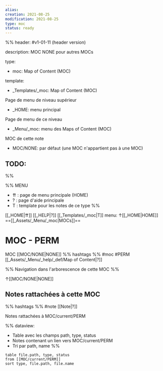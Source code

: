 ```yaml
---
alias:
creation: 2021-08-25
modification: 2021-08-25
type: moc
status: ready
---
```


%%
header: #v1-01-11 (header version)

description: MOC NONE pour autres MOCs

type:
- moc: Map of Content (MOC)

template:
- _Templates/_moc: Map of Content (MOC)

Page de menu de niveau supérieur
- _HOME: menu principal

Page de menu de ce niveau
- _Menu/_moc: menu des Maps of Content (MOC)

MOC de cette note
- MOC/NONE: par défaut (une MOC n'appartient pas à une MOC)

TODO:
- 
%%

%% MENU
- ⇈ : page de menu principale (HOME)
- ? : page d'aide principale
- T : template pour les notes de ce type
%%

[[_HOME|⇈]] [[_HELP|?]] [[_Templates/_moc|T]] menu: ↑[[_HOME|HOME]] ==[[_Assets/_Menu/_moc|MOCs]]==

# MOC - PERM
MOC [[MOC/NONE|NONE]] %% hashtags %% #moc #PERM [[_Assets/_Menu/_help/_def/Map of Content|?]] 

%% Navigation dans l'arborescence de cette MOC %%

↑[[MOC/NONE|NONE]]

## Notes rattachées à cette MOC
%% hashtags %% #note [[Note|?]]

Notes rattachées à MOC/current/PERM

%%
dataview:
- Table avec les champs path, type, status
- Notes contenant un lien vers MOC/current/PERM
- Tri par path, name
%%

```dataview
table file.path, type, status
from [[MOC/current/PERM]] 
sort type, file.path, file.name
```